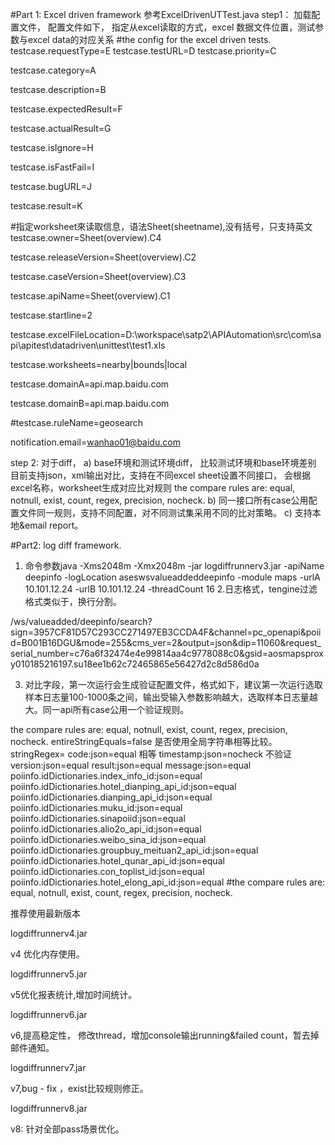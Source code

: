 
#Part 1: Excel driven framework
参考ExcelDrivenUTTest.java
step1： 加载配置文件，
配置文件如下， 指定从excel读取的方式，excel 数据文件位置，测试参数与excel data的对应关系
#the config for the excel driven tests.
testcase.requestType=E
testcase.testURL=D
testcase.priority=C

	
testcase.category=A
	
testcase.description=B
	
testcase.expectedResult=F

testcase.actualResult=G
	
testcase.isIgnore=H
	
testcase.isFastFail=I
	
testcase.bugURL=J
	
testcase.result=K
	
#指定worksheet來读取信息，语法Sheet(sheetname),没有括号，只支持英文 
testcase.owner=Sheet(overview).C4
	
testcase.releaseVersion=Sheet(overview).C2
	
testcase.caseVersion=Sheet(overview).C3
	
testcase.apiName=Sheet(overview).C1

testcase.startline=2
	
testcase.excelFileLocation=D:\\workspace\\satp2\\APIAutomation\\src\\com\\sapi\\apitest\\datadriven\\unittest\\test1.xls

testcase.worksheets=nearby|bounds|local

testcase.domainA=api.map.baidu.com

testcase.domainB=api.map.baidu.com

#testcase.ruleName=geosearch

notification.email=wanhao01@baidu.com

step 2:
对于diff，
a) base环境和测试环境diff， 比较测试环境和base环境差别
目前支持json，xml输出对比，支持在不同excel sheet设置不同接口， 会根据excel名称，worksheet生成对应比对规则
the compare rules are: equal, notnull, exist, count, regex, precision, nocheck.
b) 同一接口所有case公用配置文件同一规则，支持不同配置，对不同测试集采用不同的比对策略。
c) 支持本地&email report。


#Part2: log diff framework.
1. 命令参数java -Xms2048m -Xmx2048m -jar logdiffrunnerv3.jar -apiName deepinfo -logLocation aseswsvalueaddeddeepinfo -module maps -urlA 10.101.12.24 -urlB 10.101.12.24 -threadCount 16 
2.日志格式，tengine过滤格式类似于，换行分割。

/ws/valueadded/deepinfo/search?sign=3957CF81D57C293CC271497EB3CCDA4F&channel=pc_openapi&poiid=B001B16DGU&mode=255&cms_ver=2&output=json&dip=11060&request_serial_number=c76a6f32474e4e99814aa4c9778088c0&gsid=aosmapsproxy010185216197.su18ee1b62c72465865e56427d2c8d586d0a

3. 对比字段，第一次运行会生成验证配置文件，格式如下，建议第一次运行选取样本日志量100-1000条之间，输出受输入参数影响越大，选取样本日志量越大。同一api所有case公用一个验证规则。

the compare rules are: equal, notnull, exist, count, regex, precision, nocheck.
entireStringEquals=false 是否使用全局字符串相等比较。
stringRegex= 
code:json=equal 相等
timestamp:json=nocheck 不验证
version:json=equal
result:json=equal
message:json=equal
poiinfo.idDictionaries.index_info_id:json=equal
poiinfo.idDictionaries.hotel_dianping_api_id:json=equal
poiinfo.idDictionaries.dianping_api_id:json=equal
poiinfo.idDictionaries.muku_id:json=equal
poiinfo.idDictionaries.sinapoiid:json=equal
poiinfo.idDictionaries.alio2o_api_id:json=equal
poiinfo.idDictionaries.weibo_sina_id:json=equal
poiinfo.idDictionaries.groupbuy_meituan2_api_id:json=equal
poiinfo.idDictionaries.hotel_qunar_api_id:json=equal
poiinfo.idDictionaries.con_toplist_id:json=equal
poiinfo.idDictionaries.hotel_elong_api_id:json=equal
#the compare rules are: equal, notnull, exist, count, regex, precision, nocheck.

推荐使用最新版本

logdiffrunnerv4.jar  

v4 优化内存使用。

logdiffrunnerv5.jar

v5优化报表统计,增加时间统计。

logdiffrunnerv6.jar

v6,提高稳定性， 修改thread，增加console输出running&failed  count，暂去掉邮件通知。

logdiffrunnerv7.jar

v7,bug  -  fix ，exist比较规则修正。

logdiffrunnerv8.jar

v8: 针对全部pass场景优化。
